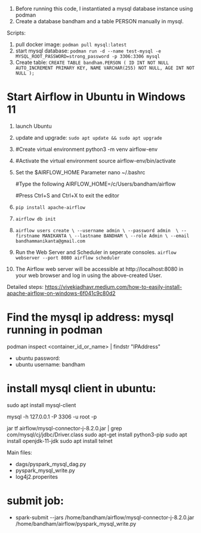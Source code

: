 1. Before running this code, I instantiated a mysql database instance using podman
2. Create a database bandham and a table PERSON manually in mysql.


Scripts:
1. pull docker image: `podman pull mysql:latest`
2. start mysql database: `podman run -d --name test-mysql -e MYSQL_ROOT_PASSWORD=strong_password -p 3306:3306 mysql`
3. Create table:
    `
    CREATE TABLE bandham.PERSON (
    ID INT NOT NULL AUTO_INCREMENT PRIMARY KEY,
    NAME VARCHAR(255) NOT NULL,
    AGE INT NOT NULL
    );
    `


# Start Airflow in Ubuntu in Windows 11
1. launch Ubuntu
2. update and upgrade: `sudo apt update && sudo apt upgrade`
3. #Create virtual environment
    python3 -m venv airflow-env

4. #Activate the virtual environment
    source airflow-env/bin/activate
5. Set the $AIRFLOW_HOME Parameter
    nano ~/.bashrc

    #Type the following
    AIRFLOW_HOME=/c/Users/bandham/airflow

    #Press Ctrl+S and Ctrl+X to exit the editor

6. `pip install apache-airflow`
7. `airflow db init`
8. `airflow users create \
    --username admin \
    --password admin  \
    --firstname MANIKANTA \
    --lastname BANDHAM \
    --role Admin \
    --email bandhammanikanta@gmail.com`

9. Run the Web Server and Scheduler in seperate consoles.
    `airflow webserver --port 8080
    airflow scheduler`
10. The Airflow web server will be accessible at http://localhost:8080 in your web browser and log in using the above-created User.

Detailed steps: https://vivekjadhavr.medium.com/how-to-easily-install-apache-airflow-on-windows-6f041c9c80d2


# Find the mysql ip address: mysql running in podman
podman inspect <container_id_or_name> | findstr "IPAddress"

- ubuntu password: <pin>
- ubuntu username: bandham

# install mysql client in ubuntu:
sudo apt install mysql-client

mysql -h 127.0.0.1 -P 3306 -u root -p


jar tf airflow/mysql-connector-j-8.2.0.jar | grep com/mysql/cj/jdbc/Driver.class
sudo apt-get install python3-pip
sudo apt install openjdk-11-jdk
sudo apt install telnet



Main files:
- dags/pyspark_mysql_dag.py
- pyspark_mysql_write.py
- log4j2.properites


# submit job:
- spark-submit --jars /home/bandham/airflow/mysql-connector-j-8.2.0.jar /home/bandham/airflow/pyspark_mysql_write.py
